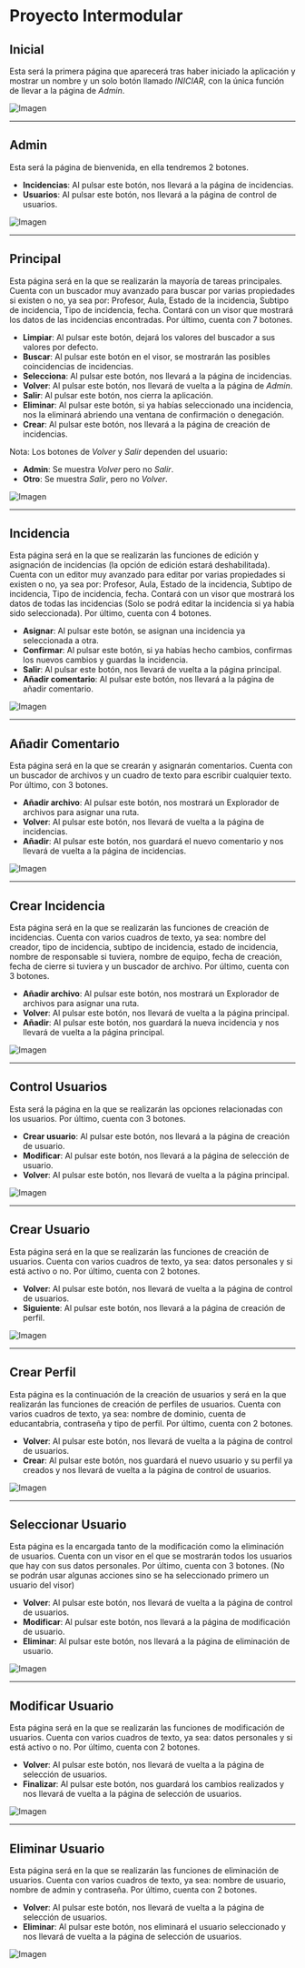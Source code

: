 # Proyecto Intermodular

## Inicial
Esta será la primera página que aparecerá tras haber iniciado la aplicación y mostrar un nombre y un solo botón llamado *INICIAR*, con la única función de llevar a la página de *Admin*.

![Imagen](Imagenes/Aplicacion_Escritorio/Inicial.PNG)
___
## Admin
Esta será la página de bienvenida, en ella tendremos 2 botones.

- **Incidencias**: Al pulsar este botón, nos llevará a la página de incidencias.
- **Usuarios**: Al pulsar este botón, nos llevará a la página de control de usuarios.

![Imagen](Imagenes/Aplicacion_Escritorio/Admin.PNG)
___
## Principal
Esta página será en la que se realizarán la mayoría de tareas principales. Cuenta con un buscador muy avanzado para buscar por varias propiedades si existen o no, ya sea por: Profesor, Aula, Estado de la incidencia, Subtipo de incidencia, Tipo de incidencia, fecha. Contará con un visor que mostrará los datos de las incidencias encontradas. Por último, cuenta con 7 botones.

- **Limpiar**: Al pulsar este botón, dejará los valores del buscador a sus valores por defecto.
- **Buscar**: Al pulsar este botón en el visor, se mostrarán las posibles coincidencias de incidencias.
- **Selecciona**: Al pulsar este botón, nos llevará a la página de incidencias.
- **Volver**: Al pulsar este botón, nos llevará de vuelta a la página de *Admin*.
- **Salir**: Al pulsar este botón, nos cierra la aplicación.
- **Eliminar**: Al pulsar este botón, si ya habías seleccionado una incidencia, nos la eliminará abriendo una ventana de confirmación o denegación. 
- **Crear**: Al pulsar este botón, nos llevará a la página de creación de incidencias.

Nota: Los botones de *Volver* y *Salir* dependen del usuario:
- **Admin**: Se muestra *Volver* pero no *Salir*.
- **Otro**: Se muestra *Salir*, pero no *Volver*.

![Imagen](Imagenes/Aplicacion_Escritorio/Principal.PNG)
___
## Incidencia
Esta página será en la que se realizarán las funciones de edición y asignación de incidencias (la opción de edición estará deshabilitada). Cuenta con un editor muy avanzado para editar por varias propiedades si existen o no, ya sea por: Profesor, Aula, Estado de la incidencia, Subtipo de incidencia, Tipo de incidencia, fecha. Contará con un visor que mostrará los datos de todas las incidencias (Solo se podrá editar la incidencia si ya había sido seleccionada). Por último, cuenta con 4 botones.

- **Asignar**: Al pulsar este botón, se asignan una incidencia ya seleccionada a otra.
- **Confirmar**: Al pulsar este botón, si ya habías hecho cambios, confirmas los nuevos cambios y guardas la incidencia.
- **Salir**: Al pulsar este botón, nos llevará de vuelta a la página principal.
- **Añadir comentario**: Al pulsar este botón, nos llevará a la página de añadir comentario.

![Imagen](Imagenes/Aplicacion_Escritorio/Incidencia.PNG)
___
## Añadir Comentario
Esta página será en la que se crearán y asignarán comentarios. Cuenta con un buscador de archivos y un cuadro de texto para escribir cualquier texto. Por último, con 3 botones.

- **Añadir archivo**: Al pulsar este botón, nos mostrará un Explorador de archivos para asignar una ruta.
- **Volver**: Al pulsar este botón, nos llevará de vuelta a la página de incidencias.
- **Añadir**: Al pulsar este botón, nos guardará el nuevo comentario y nos llevará de vuelta a la página de incidencias.

![Imagen](Imagenes/Aplicacion_Escritorio/AñadirComentario.PNG)
___
## Crear Incidencia
Esta página será en la que se realizarán las funciones de creación de incidencias. Cuenta con varios cuadros de texto, ya sea: nombre del creador, tipo de incidencia, subtipo de incidencia, estado de incidencia, nombre de responsable si tuviera, nombre de equipo, fecha de creación, fecha de cierre si tuviera y un buscador de archivo. Por último, cuenta con 3 botones.

- **Añadir archivo**: Al pulsar este botón, nos mostrará un Explorador de archivos para asignar una ruta.
- **Volver**: Al pulsar este botón, nos llevará de vuelta a la página principal.
- **Añadir**: Al pulsar este botón, nos guardará la nueva incidencia y nos llevará de vuelta a la página principal.

![Imagen](Imagenes/Aplicacion_Escritorio/CrearIncidencia.PNG)
___
## Control Usuarios
Esta será la página en la que se realizarán las opciones relacionadas con los usuarios. Por último, cuenta con 3 botones.

- **Crear usuario**: Al pulsar este botón, nos llevará a la página de creación de usuario.
- **Modificar**: Al pulsar este botón, nos llevará a la página de selección de usuario.
- **Volver**: Al pulsar este botón, nos llevará de vuelta a la página principal.

![Imagen](Imagenes/Aplicacion_Escritorio/ControlUsuarios.PNG)
___
## Crear Usuario
Esta página será en la que se realizarán las funciones de creación de usuarios. Cuenta con varios cuadros de texto, ya sea: datos personales y si está activo o no. Por último, cuenta con 2 botones.

- **Volver**: Al pulsar este botón, nos llevará de vuelta a la página de control de usuarios.
- **Siguiente**: Al pulsar este botón, nos llevará a la página de creación de perfil.

![Imagen](Imagenes/Aplicacion_Escritorio/CrearUsuario.PNG)
___
## Crear Perfil
Esta página es la continuación de la creación de usuarios y será en la que realizarán las funciones de creación de perfiles de usuarios. Cuenta con varios cuadros de texto, ya sea: nombre de dominio, cuenta de educantabria, contraseña y tipo de perfil. Por último, cuenta con 2 botones.

- **Volver**: Al pulsar este botón, nos llevará de vuelta a la página de control de usuarios.
- **Crear**: Al pulsar este botón, nos guardará el nuevo usuario y su perfil ya creados y nos llevará de vuelta a la página de control de usuarios.

![Imagen](Imagenes/Aplicacion_Escritorio/CrearPerfil.PNG)
___
## Seleccionar Usuario
Esta página es la encargada tanto de la modificación como la eliminación de usuarios. Cuenta con un visor en el que se mostrarán todos los usuarios que hay con sus datos personales. Por último, cuenta con 3 botones. (No se podrán usar algunas acciones sino se ha seleccionado primero un usuario del visor)

- **Volver**: Al pulsar este botón, nos llevará de vuelta a la página de control de usuarios.
- **Modificar**: Al pulsar este botón, nos llevará a la página de modificación de usuario.
- **Eliminar**: Al pulsar este botón, nos llevará a la página de eliminación de usuario.

![Imagen](Imagenes/Aplicacion_Escritorio/SeleccionarUsuario.PNG)
___
## Modificar Usuario
Esta página será en la que se realizarán las funciones de modificación de usuarios. Cuenta con varios cuadros de texto, ya sea: datos personales y si está activo o no. Por último, cuenta con 2 botones.

- **Volver**: Al pulsar este botón, nos llevará de vuelta a la página de selección de usuarios.
- **Finalizar**: Al pulsar este botón, nos guardará los cambios realizados y nos llevará de vuelta a la página de selección de usuarios.

![Imagen](Imagenes/Aplicacion_Escritorio/ModificarUsuario.PNG)
___
## Eliminar Usuario
Esta página será en la que se realizarán las funciones de eliminación de usuarios. Cuenta con varios cuadros de texto, ya sea: nombre de usuario, nombre de admin y contraseña. Por último, cuenta con 2 botones.

- **Volver**: Al pulsar este botón, nos llevará de vuelta a la página de selección de usuarios.
- **Eliminar**: Al pulsar este botón, nos eliminará el usuario seleccionado y nos llevará de vuelta a la página de selección de usuarios.

![Imagen](Imagenes/Aplicacion_Escritorio/EliminarUsuario.PNG)

